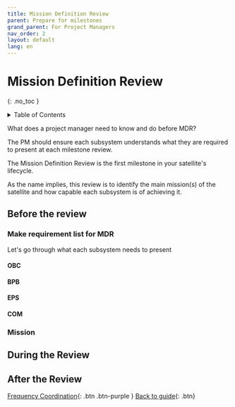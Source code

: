 ```yaml
---
title: Mission Definition Review
parent: Prepare for milestones
grand_parent: For Project Managers
nav_order: 2
layout: default
lang: en
---
```


# Mission Definition Review 
{: .no_toc }

<details markdown="block">
<summary>Table of Contents</summary>

- Table of Contents
{:toc}

</details>

What does a project manager need to know and do before MDR?

The PM should ensure each subsystem understands what they are required to present at each milestone review.

The Mission Definition Review is the first milestone in your satellite's lifecycle.

As the name implies, this review is to identify the main mission(s) of the satellite and how capable each subsystem is of achieving it.


## Before the review

### Make requirement list for MDR




Let's go through what each subsystem needs to present

#### OBC


#### BPB


#### EPS


#### COM


### Mission



## During the Review


## After the Review



[Frequency Coordination]({{site.url}}/project-managers/pm-freq-coord/){: .btn .btn-purple }
[Back to guide]({{site.url}}//pm/guide#how-to){: .btn}